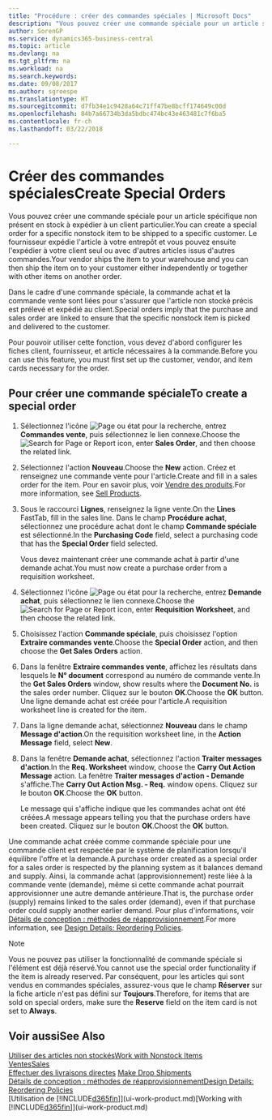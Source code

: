 ```yaml
---
title: "Procédure : créer des commandes spéciales | Microsoft Docs"
description: "Vous pouvez créer une commande spéciale pour un article spécifique non présent en stock à expédier à un client particulier. Le fournisseur expédie l'article à votre entrepôt et vous pouvez ensuite l'expédier à votre client seul ou avec d'autres articles issus d'autres commandes."
author: SorenGP
ms.service: dynamics365-business-central
ms.topic: article
ms.devlang: na
ms.tgt_pltfrm: na
ms.workload: na
ms.search.keywords: 
ms.date: 09/08/2017
ms.author: sgroespe
ms.translationtype: HT
ms.sourcegitcommit: d7fb34e1c9428a64c71ff47be8bcff174649c00d
ms.openlocfilehash: 84b7a66734b3da5bdbc474bc43e463481c7f6ba5
ms.contentlocale: fr-ch
ms.lasthandoff: 03/22/2018

---
```

# <a name="create-special-orders"></a><span data-ttu-id="ec167-104">Créer des commandes spéciales</span><span class="sxs-lookup"><span data-stu-id="ec167-104">Create Special Orders</span></span>
<span data-ttu-id="ec167-105">Vous pouvez créer une commande spéciale pour un article spécifique non présent en stock à expédier à un client particulier.</span><span class="sxs-lookup"><span data-stu-id="ec167-105">You can create a special order for a specific nonstock item to be shipped to a specific customer.</span></span> <span data-ttu-id="ec167-106">Le fournisseur expédie l'article à votre entrepôt et vous pouvez ensuite l'expédier à votre client seul ou avec d'autres articles issus d'autres commandes.</span><span class="sxs-lookup"><span data-stu-id="ec167-106">Your vendor ships the item to your warehouse and you can then ship the item on to your customer either independently or together with other items on another order.</span></span>  

<span data-ttu-id="ec167-107">Dans le cadre d'une commande spéciale, la commande achat et la commande vente sont liées pour s'assurer que l'article non stocké précis est prélevé et expédié au client.</span><span class="sxs-lookup"><span data-stu-id="ec167-107">Special orders imply that the purchase and sales order are linked to ensure that the specific nonstock item is picked and delivered to the customer.</span></span>  

<span data-ttu-id="ec167-108">Pour pouvoir utiliser cette fonction, vous devez d'abord configurer les fiches client, fournisseur, et article nécessaires à la commande.</span><span class="sxs-lookup"><span data-stu-id="ec167-108">Before you can use this feature, you must first set up the customer, vendor, and item cards necessary for the order.</span></span>  

## <a name="to-create-a-special-order"></a><span data-ttu-id="ec167-109">Pour créer une commande spéciale</span><span class="sxs-lookup"><span data-stu-id="ec167-109">To create a special order</span></span>  
1.  <span data-ttu-id="ec167-110">Sélectionnez l'icône ![Page ou état pour la recherche](media/ui-search/search_small.png "Page ou état pour la recherche"), entrez **Commandes vente**, puis sélectionnez le lien connexe.</span><span class="sxs-lookup"><span data-stu-id="ec167-110">Choose the ![Search for Page or Report](media/ui-search/search_small.png "Search for Page or Report icon") icon, enter **Sales Order**, and then choose the related link.</span></span>  
2. <span data-ttu-id="ec167-111">Sélectionnez l'action **Nouveau**.</span><span class="sxs-lookup"><span data-stu-id="ec167-111">Choose the **New** action.</span></span> <span data-ttu-id="ec167-112">Créez et renseignez une  commande vente pour l'article.</span><span class="sxs-lookup"><span data-stu-id="ec167-112">Create and fill in a  sales order for the item.</span></span> <span data-ttu-id="ec167-113">Pour en savoir plus, voir [Vendre des produits](sales-how-sell-products.md).</span><span class="sxs-lookup"><span data-stu-id="ec167-113">For more information, see [Sell Products](sales-how-sell-products.md).</span></span>
3.  <span data-ttu-id="ec167-114">Sous le raccourci **Lignes**, renseignez la ligne vente.</span><span class="sxs-lookup"><span data-stu-id="ec167-114">On the **Lines** FastTab, fill in the sales line.</span></span> <span data-ttu-id="ec167-115">Dans le champ **Procédure achat**, sélectionnez une procédure achat dont le champ **Commande spéciale** est sélectionné.</span><span class="sxs-lookup"><span data-stu-id="ec167-115">In the **Purchasing Code** field, select a purchasing code that has the **Special Order** field selected.</span></span>

    <span data-ttu-id="ec167-116">Vous devez maintenant créer une commande achat à partir d'une demande achat.</span><span class="sxs-lookup"><span data-stu-id="ec167-116">You must now create a purchase order from a requisition worksheet.</span></span>  
4. <span data-ttu-id="ec167-117">Sélectionnez l'icône ![Page ou état pour la recherche](media/ui-search/search_small.png "Page ou état pour la recherche"), entrez **Demande achat**, puis sélectionnez le lien connexe.</span><span class="sxs-lookup"><span data-stu-id="ec167-117">Choose the ![Search for Page or Report](media/ui-search/search_small.png "Search for Page or Report icon") icon, enter **Requisition Worksheet**, and then choose the related link.</span></span>  
5. <span data-ttu-id="ec167-118">Choisissez l'action **Commande spéciale**, puis choisissez l'option **Extraire commandes vente**.</span><span class="sxs-lookup"><span data-stu-id="ec167-118">Choose the **Special Order** action, and then choose the **Get Sales Orders** action.</span></span>  
6.  <span data-ttu-id="ec167-119">Dans la fenêtre **Extraire commandes vente**, affichez les résultats dans lesquels le **N° document** correspond au numéro de commande vente.</span><span class="sxs-lookup"><span data-stu-id="ec167-119">In the **Get Sales Orders** window, show results where the **Document No.** is the sales order number.</span></span> <span data-ttu-id="ec167-120">Cliquez sur le bouton **OK**.</span><span class="sxs-lookup"><span data-stu-id="ec167-120">Choose the **OK** button.</span></span> <span data-ttu-id="ec167-121">Une ligne demande achat est créée pour l'article.</span><span class="sxs-lookup"><span data-stu-id="ec167-121">A requisition worksheet line is created for the item.</span></span>  
7.  <span data-ttu-id="ec167-122">Dans la ligne demande achat, sélectionnez **Nouveau** dans le champ **Message d'action**.</span><span class="sxs-lookup"><span data-stu-id="ec167-122">On the requisition worksheet line, in the **Action Message** field, select **New**.</span></span>  
8.  <span data-ttu-id="ec167-123">Dans la fenêtre **Demande achat**, sélectionnez l'action **Traiter messages d'action**.</span><span class="sxs-lookup"><span data-stu-id="ec167-123">In the **Req. Worksheet** window, choose the **Carry Out Action Message** action.</span></span> <span data-ttu-id="ec167-124">La fenêtre **Traiter messages d'action - Demande** s'affiche.</span><span class="sxs-lookup"><span data-stu-id="ec167-124">The **Carry Out Action Msg. - Req.** window opens.</span></span> <span data-ttu-id="ec167-125">Cliquez sur le bouton **OK**.</span><span class="sxs-lookup"><span data-stu-id="ec167-125">Choose the **OK** button.</span></span>  

    <span data-ttu-id="ec167-126">Le message qui s'affiche indique que les commandes achat ont été créées.</span><span class="sxs-lookup"><span data-stu-id="ec167-126">A message appears telling you that the purchase orders have been created.</span></span> <span data-ttu-id="ec167-127">Cliquez sur le bouton **OK**.</span><span class="sxs-lookup"><span data-stu-id="ec167-127">Choost the **OK** button.</span></span>  

<span data-ttu-id="ec167-128">Une commande achat créée comme commande spéciale pour une commande client est respectée par le système de planification lorsqu'il équilibre l'offre et la demande.</span><span class="sxs-lookup"><span data-stu-id="ec167-128">A purchase order created as a special order for a sales order is respected by the planning system as it balances demand and supply.</span></span> <span data-ttu-id="ec167-129">Ainsi, la commande achat (approvisionnement) reste liée à la commande vente (demande), même si cette commande achat pourrait approvisionner une autre demande antérieure.</span><span class="sxs-lookup"><span data-stu-id="ec167-129">That is, the purchase order (supply) remains linked to the sales order (demand), even if that purchase order could supply another earlier demand.</span></span> <span data-ttu-id="ec167-130">Pour plus d'informations, voir [Détails de conception : méthodes de réapprovisionnement](design-details-reservation-order-tracking-and-action-messaging.md).</span><span class="sxs-lookup"><span data-stu-id="ec167-130">For more information, see [Design Details: Reordering Policies](design-details-reservation-order-tracking-and-action-messaging.md).</span></span>  

> [!NOTE]  
>  <span data-ttu-id="ec167-131">Vous ne pouvez pas utiliser la fonctionnalité de commande spéciale si l'élément est déjà réservé.</span><span class="sxs-lookup"><span data-stu-id="ec167-131">You cannot use the special order functionality if the item is already reserved.</span></span> <span data-ttu-id="ec167-132">Par conséquent, pour les articles qui sont vendus en commandes spéciales, assurez\-vous que le champ **Réserver** sur la fiche article n'est pas défini sur **Toujours**.</span><span class="sxs-lookup"><span data-stu-id="ec167-132">Therefore, for items that are sold on special orders, make sure the **Reserve** field on the item card is not set to **Always**.</span></span>  

## <a name="see-also"></a><span data-ttu-id="ec167-133">Voir aussi</span><span class="sxs-lookup"><span data-stu-id="ec167-133">See Also</span></span>  
[<span data-ttu-id="ec167-134">Utiliser des articles non stockés</span><span class="sxs-lookup"><span data-stu-id="ec167-134">Work with Nonstock Items</span></span>](inventory-how-work-nonstock-items.md)  
[<span data-ttu-id="ec167-135">Ventes</span><span class="sxs-lookup"><span data-stu-id="ec167-135">Sales</span></span>](sales-manage-sales.md)  
<span data-ttu-id="ec167-136">[Effectuer des livraisons directes](sales-how-drop-shipment.md) </span><span class="sxs-lookup"><span data-stu-id="ec167-136">[Make Drop Shipments](sales-how-drop-shipment.md) </span></span>  
[<span data-ttu-id="ec167-137">Détails de conception : méthodes de réapprovisionnement</span><span class="sxs-lookup"><span data-stu-id="ec167-137">Design Details: Reordering Policies</span></span>](design-details-reservation-order-tracking-and-action-messaging.md)  
<span data-ttu-id="ec167-138">[Utilisation de [!INCLUDE[d365fin](includes/d365fin_md.md)]](ui-work-product.md)</span><span class="sxs-lookup"><span data-stu-id="ec167-138">[Working with [!INCLUDE[d365fin](includes/d365fin_md.md)]](ui-work-product.md)</span></span>

